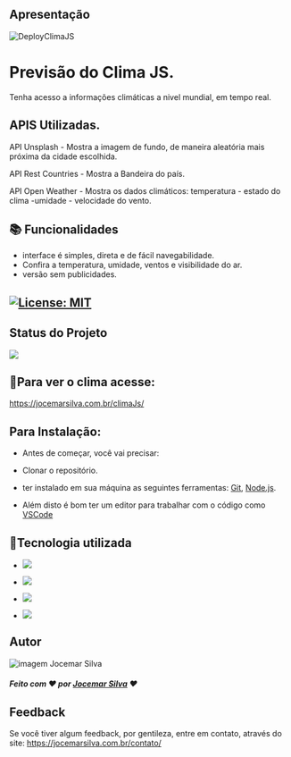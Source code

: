 ## Apresentação


![DeployClimaJS](https://user-images.githubusercontent.com/121300540/220417408-cd2a94e9-62af-4fd6-bcc8-4da9a543ba2a.gif)



# Previsão do Clima JS.


 Tenha acesso a informações climáticas a nivel mundial, em tempo real.


## APIS Utilizadas.

API Unsplash - Mostra a imagem de fundo, de maneira aleatória mais próxima da cidade escolhida.

API Rest Countries - Mostra a Bandeira do país. 

API Open Weather - Mostra os dados climáticos:  temperatura - estado do clima -umidade -  velocidade do vento.


## 📚 Funcionalidades


- interface é simples, direta e de fácil navegabilidade.
- Confira a temperatura, umidade, ventos e visibilidade do ar.
- versão sem publicidades.

## [![License: MIT](https://img.shields.io/badge/License-MIT-greem.svg)](https://opensource.org/licenses/MIT)


## Status do Projeto
 ![](https://camo.githubusercontent.com/459f141bd5e24c179a0e2dd49691e290ed5c5d4b4cb97767daee7cfaf6e31121/687474703a2f2f696d672e736869656c64732e696f2f7374617469632f76313f6c6162656c3d535441545553266d6573736167653d434f4e434c5549444f26636f6c6f723d475245454e267374796c653d666f722d7468652d6261646765) 


## 🚀Para ver o clima acesse:

https://jocemarsilva.com.br/climaJs/

## Para Instalação:

* Antes de começar, você vai precisar:

* Clonar o repositório.
* ter instalado em sua máquina as seguintes ferramentas:
[Git](https://git-scm.com), [Node.js](https://nodejs.org/en/). 
* Além disto é bom ter um editor para trabalhar com o código como [VSCode](https://code.visualstudio.com/)


## 🔧Tecnologia utilizada
* ![](https://img.shields.io/badge/Visual_Studio_Code-0078D4?style=for-the-badge&logo=visual%20studio%20code&logoColor=white)
* ![](https://img.shields.io/badge/HTML5-E34F26?style=for-the-badge&logo=html5&logoColor=white) 
* ![](https://img.shields.io/badge/CSS3-1572B6?style=for-the-badge&logo=css3&logoColor=white) 
 
* ![](https://img.shields.io/badge/JavaScript-323330?style=for-the-badge&logo=javascript&logoColor=F7DF1E) 


## Autor

![imagem Jocemar Silva](https://jocemarsilva.com.br/wp-content/uploads/elementor/thumbs/059-pzemgxvl3opck1t4xrga9ldqsndfd5612bazlrj2jk.png)
##### Feito com ❤ por [Jocemar Silva](https://jocemarsilva.com.br/) ❤


## Feedback

Se você tiver algum feedback, por gentileza, entre em contato, através do site: https://jocemarsilva.com.br/contato/

